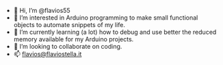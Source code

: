 - 👋 Hi, I’m @flavios55
- 👀 I’m interested in Arduino programming to make small functional objects to automate snippets of my life.
- 🌱 I’m currently learning (a lot) how to debug and use better the reduced memory available for my Arduino projects.
- 💞️ I’m looking to collaborate on coding.
- 📫 flavios@flaviostella.it

<!---
flavios55/flavios55 is a ✨ special ✨ repository because its `README.md` (this file) appears on your GitHub profile.
You can click the Preview link to take a look at your changes.
--->
